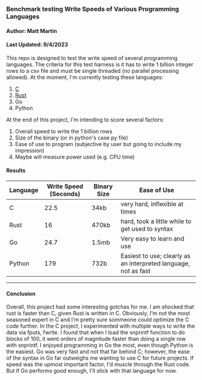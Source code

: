 ### Benchmark testing Write Speeds of Various Programming Languages
#### Author: Matt Martin
#### Last Updated: 9/4/2023


This repo is designed to test the write speed of several programming languages. The criteria for this test harness is it has to write 1 billion integer rows to a csv file and must be single threaded (no parallel processing allowed). At the moment, I'm currently testing these languages:

1. [C](https://github.com/mattmartin14/dream_machine/blob/main/benchmarks/write_speed/c_lang/c_writer_v3.c)
2. [Rust](https://github.com/mattmartin14/dream_machine/blob/main/benchmarks/write_speed/rust/rust/src/main.rs)
3. Go
4. Python

At the end of this project, I'm intending to score several factors:

1. Overall speed to write the 1 billion rows
2. Size of the binary (or in python's case py file)
3. Ease of use to program (subjective by user but going to include my impression)
4. Maybe will measure power used (e.g. CPU time)

<h4></h4>

<h4>Results</h4>

| Language | Write Speed (Seconds) | Binary Size | Ease of Use |
| -------- | --------------------  | ----------- | ----------- |
| C        | 22.5                  |  34kb       | very hard, inflexible at times |
| Rust     | 16                    |  470kb      | hard, took a little while to get used to syntax |
| Go       | 24.7                  |  1.5mb      | Very easy to learn and use |
| Python   | 179                   |  732b       | Easiest to use; clearly as an interpreted language, not as fast |

<hr></hr>

<h4>Conclusion</h4>
Overall, this project had some interesting gotchas for me. I am shocked that rust is faster than C, given Rust is written in C. Obviously, I'm not the most seasoned expert in C and I'm pretty sure sommeone could optimize the C code further. In the C project, I experimented with multiple ways to write the data via fputs, fwrite. I found that when I load the snprintf function to do blocks of 100, it went orders of magnitude faster than doing a single row with snprintf. 
</h5>
I enjoyed programming in Go the most, even though Python is the easiest. Go was very fast and not that far behind C; however, the ease of the syntax in Go far outweighs me wanting to use C for future projects. If speed was the upmost important factor, I'd muscle through the Rust code. But if Go performs good enough, I'll stick with that language for now.
